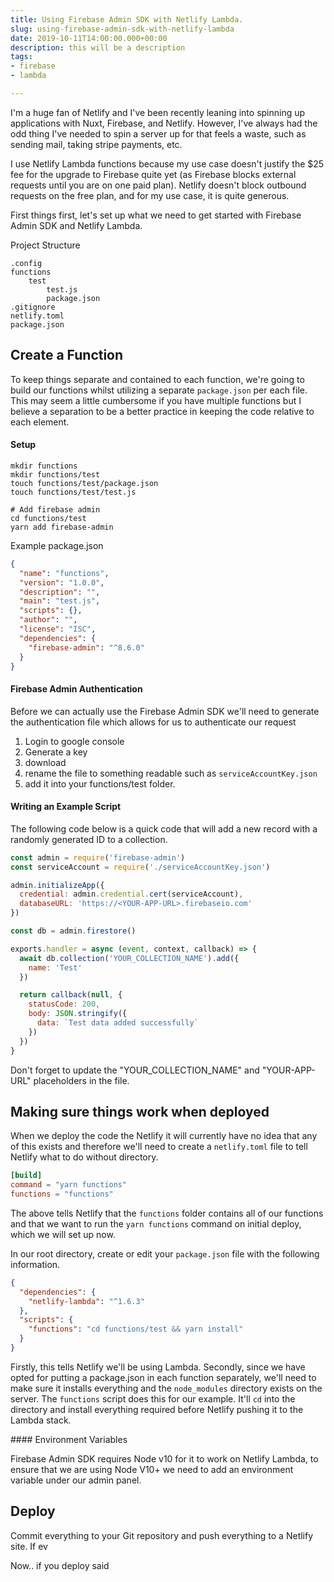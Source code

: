 ```yaml
---
title: Using Firebase Admin SDK with Netlify Lambda.
slug: using-firebase-admin-sdk-with-netlify-lambda
date: 2019-10-11T14:00:00.000+00:00
description: this will be a description
tags:
- firebase
- lambda

---
```

I'm a huge fan of Netlify and I've been recently leaning into spinning up applications with Nuxt, Firebase, and Netlify. However, I've always had the odd thing I've needed to spin a server up for that feels a waste, such as sending mail, taking stripe payments, etc.

I use Netlify Lambda functions because my use case doesn't justify the $25 fee for the upgrade to Firebase quite yet (as Firebase blocks external requests until you are on one paid plan). Netlify doesn't block outbound requests on the free plan, and for my use case, it is quite generous.

First things first, let's set up what we need to get started with Firebase Admin SDK and Netlify Lambda.

Project Structure

    .config
    functions
    	test
    		test.js
    		package.json
    .gitignore
    netlify.toml
    package.json

## Create a Function

To keep things separate and contained to each function, we're going to build our functions whilst utilizing a separate `package.json` per each file. This may seem a little cumbersome if you have multiple functions but I believe a separation to be a better practice in keeping the code relative to each element.

#### Setup

    mkdir functions
    mkdir functions/test
    touch functions/test/package.json
    touch functions/test/test.js
    
    # Add firebase admin
    cd functions/test
    yarn add firebase-admin

Example package.json

```json
{
  "name": "functions",
  "version": "1.0.0",
  "description": "",
  "main": "test.js",
  "scripts": {},
  "author": "",
  "license": "ISC",
  "dependencies": {
    "firebase-admin": "^8.6.0"
  }
}
```

#### Firebase Admin Authentication

Before we can actually use the Firebase Admin SDK we'll need to generate the authentication file which allows for us to authenticate our request

1. Login to google console
2. Generate a key
3. download
4. rename the file to something readable such as `serviceAccountKey.json`
5. add it into your functions/test folder.

#### Writing an Example Script

The following code below is a quick code that will add a new record with a randomly generated ID to a collection.

```js
const admin = require('firebase-admin')
const serviceAccount = require('./serviceAccountKey.json')

admin.initializeApp({
  credential: admin.credential.cert(serviceAccount),
  databaseURL: 'https://<YOUR-APP-URL>.firebaseio.com'
})

const db = admin.firestore()

exports.handler = async (event, context, callback) => {
  await db.collection('YOUR_COLLECTION_NAME').add({
    name: 'Test'
  })

  return callback(null, {
    statusCode: 200,
    body: JSON.stringify({
      data: `Test data added successfully`
    })
  })
}
```

Don't forget to update the "YOUR_COLLECTION_NAME" and "YOUR-APP-URL" placeholders in the file.

## Making sure things work when deployed

When we deploy the code the Netlify it will currently have no idea that any of this exists and therefore we'll need to create a `netlify.toml` file to tell Netlify what to do without directory.

```toml
[build]
command = "yarn functions"
functions = "functions"
```

The above tells Netlify that the `functions` folder contains all of our functions and that we want to run the `yarn functions` command on initial deploy, which we will set up now.

In our root directory, create or edit your `package.json` file with the following information.

```json
{
  "dependencies": {
    "netlify-lambda": "^1.6.3"
  },
  "scripts": {
    "functions": "cd functions/test && yarn install"
  }
}
```

Firstly, this tells Netlify we'll be using Lambda. Secondly, since we have opted for putting a package.json in each function separately, we'll need to make sure it installs everything and the `node_modules` directory exists on the server. The `functions` script does this for our example. It'll `cd` into the directory and install everything required before Netlify pushing it to the Lambda stack.

\#### Environment Variables

Firebase Admin SDK requires Node v10 for it to work on Netlify Lambda, to ensure that we are using Node V10+ we need to add an environment variable under our admin panel.

## Deploy

Commit everything to your Git repository and push everything to a Netlify site. If ev

Now.. if you deploy said